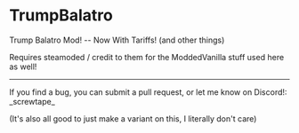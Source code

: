 # TrumpBalatro
Trump Balatro Mod! -- Now With Tariffs! (and other things)

Requires steamoded / credit to them for the ModdedVanilla stuff used here as well!

---

If you find a bug, you can submit a pull request, or let me know on Discord!:
\_screwtape\_

(It's also all good to just make a variant on this, I literally don't care)
